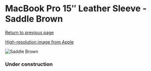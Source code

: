 # MacBook Pro 15″ Leather Sleeve - Saddle Brown

[Return to previous page](/macbook)

[High-resolution image from Apple](https://store.storeimages.cdn-apple.com/8756/as-images.apple.com/is/MRQV2?wid=4500&hei=4500&fmt=png)

<div style="width: 384px"><img src="/everysource/MRQV2.png" alt="Saddle Brown"></div>

### Under construction
